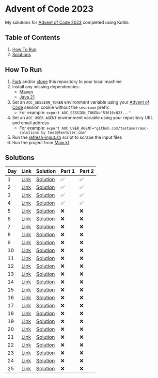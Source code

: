# Advent of Code 2023

My solutions for [Advent of Code 2023](https://adventofcode.com/2023) completed using Kotlin.

## Table of Contents

1. [How To Run](#how-to-run)
2. [Solutions](#solutions)

## How To Run

1. [Fork](https://github.com/MoritzHayden/aoc-2023/fork) and/or [clone](https://docs.github.com/en/repositories/creating-and-managing-repositories/cloning-a-repository) this repository to your local machine
2. Install any missing dependencies:
    - [Maven](https://maven.apache.org/download.cgi)
    - [Java 21](https://www.oracle.com/java/technologies/downloads/#java21)
3. Set an `AOC_SESSION_TOKEN` environment variable using your [Advent of Code](https://adventofcode.com/) session cookie without the `session=` prefix
   - For example: `export AOC_SESSION_TOKEN="53616c823..."`
4. Set an `AOC_USER_AGENT` environment variable using your repository URL and email address
   - For example: `export AOC_USER_AGENT="github.com/testuser/aoc-solutions by test@testuser.com"`
5. Run the [refresh-input.sh](scripts/refresh-input.sh) script to scrape the input files
6. Run the project from [Main.kt](src/main/kotlin/dev/hmoritz/aoc2023/Main.kt)

## Solutions

| Day | Link                                         | Solution                                                      | Part 1 | Part 2 |
|-----|----------------------------------------------|---------------------------------------------------------------|--------|--------|
| 1   | [Link](https://adventofcode.com/2023/day/1)  | [Solution](src/main/kotlin/dev/hmoritz/aoc2023/days/Day01.kt) | ✅      | ✅      |
| 2   | [Link](https://adventofcode.com/2023/day/2)  | [Solution](src/main/kotlin/dev/hmoritz/aoc2023/days/Day02.kt) | ✅      | ✅      |
| 3   | [Link](https://adventofcode.com/2023/day/3)  | [Solution](src/main/kotlin/dev/hmoritz/aoc2023/days/Day03.kt) | ✅      | ✅      |
| 4   | [Link](https://adventofcode.com/2023/day/4)  | [Solution](src/main/kotlin/dev/hmoritz/aoc2023/days/Day04.kt) | ✅      | ✅      |
| 5   | [Link](https://adventofcode.com/2023/day/5)  | [Solution](src/main/kotlin/dev/hmoritz/aoc2023/days/Day05.kt) | ❌      | ❌      |
| 6   | [Link](https://adventofcode.com/2023/day/6)  | [Solution](src/main/kotlin/dev/hmoritz/aoc2023/days/Day06.kt) | ❌      | ❌      |
| 7   | [Link](https://adventofcode.com/2023/day/7)  | [Solution](src/main/kotlin/dev/hmoritz/aoc2023/days/Day07.kt) | ❌      | ❌      |
| 8   | [Link](https://adventofcode.com/2023/day/8)  | [Solution](src/main/kotlin/dev/hmoritz/aoc2023/days/Day08.kt) | ❌      | ❌      |
| 9   | [Link](https://adventofcode.com/2023/day/9)  | [Solution](src/main/kotlin/dev/hmoritz/aoc2023/days/Day09.kt) | ❌      | ❌      |
| 10  | [Link](https://adventofcode.com/2023/day/10) | [Solution](src/main/kotlin/dev/hmoritz/aoc2023/days/Day10.kt) | ❌      | ❌      |
| 11  | [Link](https://adventofcode.com/2023/day/11) | [Solution](src/main/kotlin/dev/hmoritz/aoc2023/days/Day11.kt) | ❌      | ❌      |
| 12  | [Link](https://adventofcode.com/2023/day/12) | [Solution](src/main/kotlin/dev/hmoritz/aoc2023/days/Day12.kt) | ❌      | ❌      |
| 13  | [Link](https://adventofcode.com/2023/day/13) | [Solution](src/main/kotlin/dev/hmoritz/aoc2023/days/Day13.kt) | ❌      | ❌      |
| 14  | [Link](https://adventofcode.com/2023/day/14) | [Solution](src/main/kotlin/dev/hmoritz/aoc2023/days/Day14.kt) | ❌      | ❌      |
| 15  | [Link](https://adventofcode.com/2023/day/15) | [Solution](src/main/kotlin/dev/hmoritz/aoc2023/days/Day15.kt) | ❌      | ❌      |
| 16  | [Link](https://adventofcode.com/2023/day/16) | [Solution](src/main/kotlin/dev/hmoritz/aoc2023/days/Day16.kt) | ❌      | ❌      |
| 17  | [Link](https://adventofcode.com/2023/day/17) | [Solution](src/main/kotlin/dev/hmoritz/aoc2023/days/Day17.kt) | ❌      | ❌      |
| 18  | [Link](https://adventofcode.com/2023/day/18) | [Solution](src/main/kotlin/dev/hmoritz/aoc2023/days/Day18.kt) | ❌      | ❌      |
| 19  | [Link](https://adventofcode.com/2023/day/19) | [Solution](src/main/kotlin/dev/hmoritz/aoc2023/days/Day19.kt) | ❌      | ❌      |
| 20  | [Link](https://adventofcode.com/2023/day/20) | [Solution](src/main/kotlin/dev/hmoritz/aoc2023/days/Day20.kt) | ❌      | ❌      |
| 21  | [Link](https://adventofcode.com/2023/day/21) | [Solution](src/main/kotlin/dev/hmoritz/aoc2023/days/Day21.kt) | ❌      | ❌      |
| 22  | [Link](https://adventofcode.com/2023/day/22) | [Solution](src/main/kotlin/dev/hmoritz/aoc2023/days/Day22.kt) | ❌      | ❌      |
| 23  | [Link](https://adventofcode.com/2023/day/23) | [Solution](src/main/kotlin/dev/hmoritz/aoc2023/days/Day23.kt) | ❌      | ❌      |
| 24  | [Link](https://adventofcode.com/2023/day/24) | [Solution](src/main/kotlin/dev/hmoritz/aoc2023/days/Day24.kt) | ❌      | ❌      |
| 25  | [Link](https://adventofcode.com/2023/day/25) | [Solution](src/main/kotlin/dev/hmoritz/aoc2023/days/Day25.kt) | ❌      | ❌      |
